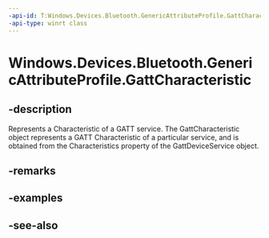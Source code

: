 ----api-id: T:Windows.Devices.Bluetooth.GenericAttributeProfile.GattCharacteristic
-api-type: winrt class
---<!-- Class syntax.public class GattCharacteristic : Windows.Devices.Bluetooth.GenericAttributeProfile.IGattCharacteristic, Windows.Devices.Bluetooth.GenericAttributeProfile.IGattCharacteristic2, Windows.Devices.Bluetooth.GenericAttributeProfile.IGattCharacteristic3--># Windows.Devices.Bluetooth.GenericAttributeProfile.GattCharacteristic## -descriptionRepresents a Characteristic of a GATT service. The GattCharacteristic object represents a GATT Characteristic of a particular service, and is obtained from the Characteristics property of the GattDeviceService object.## -remarks## -examples## -see-also